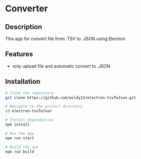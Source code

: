 # Converter

## Description
This app for convert file from .TSV to .JSON using Electron

## Features
- only  upload file and automatic convert to .JSON

## Installation

``` bash
# Clone the repository
git clone https://github.com/wildy13/electron-tsvToJson.git

# Navigate to the project directory
cd electron-tsvToJson

# Install dependencies
npm install

# Run the app
npm run start

# Build the app
npm run build

```
